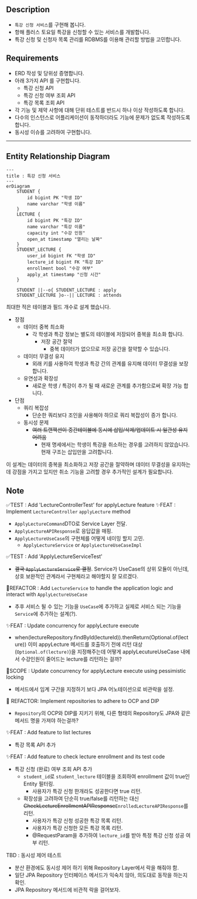 ## Description

- `특강 신청 서비스`를 구현해 봅니다.
- 항해 플러스 토요일 특강을 신청할 수 있는 서비스를 개발합니다.
- 특강 신청 및 신청자 목록 관리를 RDBMS를 이용해 관리할 방법을 고민합니다.
## Requirements
- ERD 작성 및 당위성 증명합니다.
- 아래 3가지 API 를 구현합니다.
  - 특강 신청 API
  - 특강 신청 여부 조회 API
  - 특강 목록 조회 API
- 각 기능 및 제약 사항에 대해 단위 테스트를 반드시 하나 이상 작성하도록 합니다.
- 다수의 인스턴스로 어플리케이션이 동작하더라도 기능에 문제가 없도록 작성하도록 합니다.
- 동시성 이슈를 고려하여 구현합니다.

---

## Entity Relationship Diagram
```mermaid
---
title : 특강 신청 서비스
---
erDiagram
    STUDENT {
        id bigint PK "학생 ID"
        name varchar "학생 이름"
    }
    LECTURE {
        id bigint PK "특강 ID"
        name varchar "특강 이름"
        capacity int "수강 인원"
        open_at timestamp "열리는 날짜"
    }
    STUDENT_LECTURE {
        user_id bigint FK "학생 ID"
        lecture_id bigint FK "특강 ID"
        enrollment bool "수강 여부"
        apply_at timestamp "신청 시간"
    }
    
    STUDENT ||--o{ STUDENT_LECTURE : apply
    STUDENT_LECTURE }o--|| LECTURE : attends
```
최대한 적은 테이블과 필드 개수로 설계 했습니다.
- 장점
  - 데이터 중복 최소화
    - 각 학생과 특강 정보는 별도의 테이블에 저장되어 중복을 최소화 합니다.
      - 저장 공간 절약
        - 중복 데이터가 없으므로 저장 공간을 절약할 수 있습니다.
  - 데이터 무결성 유지
    - 외래 키를 사용하여 학생과 특강 간의 관계를 유지해 데이터 무결성을 보장합니다.
  - 유연성과 확장성
    - 새로운 학생 / 특강이 추가 될 때 새로운 관계를 추가함으로써 확장 가능 합니다.
- 단점
  - 쿼리 복잡성
    -  단순한 쿼리보다 조인을 사용해야 하므로 쿼리 복잡성이 증가 합니다.
  - 동시성 문제
    - ~~여러 트랜잭션이 중간테이블에 동시에 삽입/삭제/업데이트 시 일관성 유지 어려움~~
      - 현재 명세에서는 학생이 특강을 취소하는 경우를 고려하지 않았습니다. 현재 구조는 삽입만을 고려합니다.

이 설계는 데이터의 중복을 최소화하고 저장 공간을 절약하며
데이터 무결성을 유지하는 데 강점을 가지고 있지만 취소 기능을 고려할 경우
추가적인 설계가 필요합니다.

## Note
✅TEST : Add 'LectureControllerTest' for applyLecture feature
✨FEAT : Implement `LectureController` `applyLecture` method
- `ApplyLectureCommand`DTO로 Service Layer 전달.
- `ApplyLectureAPIResponse`로 응답값을 매핑.
- `ApplyLectureUseCase`의 구현체를 어떻게 네이밍 할지 고민.
  - `ApplyLectureService` or `ApplyLectureUseCaseImpl`

✅TEST : Add 'ApplyLectureServiceTest'
- ~~결국 `ApplyLectureService`로 결정~~. Service가 UseCase의 상위 모듈이 아닌데, 상호 보완적인 관계라서 구현체라고 해야할지 잘 모르겠다.

🎨REFACTOR : Add `LectureService` to handle the application logic and interact with `ApplyLectureUseCase`
- 추후 서비스 될 수 있는 기능을 `UseCase`에 추가하고 실제로 서비스 되는 기능을 `Service`에 추가하는 설계(?).

✨FEAT : Update concurrency for applyLecture execute
-  when(lectureRepository.findById(lectureId)).thenReturn(Optional.of(lecture))
   이미 appyLecture 메서드를 호출하기 전에 리턴 대상(`Optional.of(lecture)`)을 지정해주는데
   어떻게 applyLecutureUseCase 내에서 수강인원이 줄어드는 lecture를 리턴하는 걸까?

🔬SCOPE : Update concurrency for applyLecture execute using pessimistic locking
- 메서드에서 임계 구간을 지정하기 보다 JPA 어노테이션으로 비관락을 설정.

🎨 REFACTOR: Implement repositories to adhere to OCP and DIP
- `Repository`의 OCP와 DIP를 지키기 위해, 다른 형태의 Repository도 JPA와 같은 메서드 명을 가져야 하는걸까?

✨FEAT : Add feature to list lectures
- 특강 목록 API 추가

✨FEAT : Add feature to check lecture enrollment and its test code
- 특강 신청 (완료) 여부 조회 API 추가
  - `student_id`로 `student_lecture` 테이블을 조회하여 enrollment 값이 true인 Entity 필터링.
    - 사용자가 특강 신청 한개라도 성공한다면 true 리턴.
  - 확장성을 고려하여 단순히 true/false를 리턴하는 대신 ~~CheckLectureEnrollmentAPIResponse~~`EnrolledLectureAPIResponse`를 리턴.
    - 사용자가 특강 신청 성공한 특강 목록 리턴.
    - 사용자가 특강 신청한 모든 특강 목록 리턴.
    - @RequestParam을 추가하여 `lecture_id`를 받아 특정 특강 신청 성공 여부 리턴.

TBD :
동시성 제어 테스트
- 분산 환경에도 동시성 제어 하기 위해 Repository Layer에서 락을 해줘야 함.
- 일단 JPA Repository 인터페이스 메서드가 익숙치 않아, 의도대로 동작을 하는지 확인.
- JPA Repository 메서드에 비관적 락을 걸어보자.